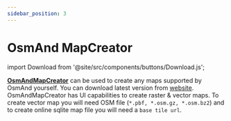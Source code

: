 ```yaml
---
sidebar_position: 3
---
```


# OsmAnd MapCreator

import Download from '@site/src/components/buttons/Download.js';

[**OsmAndMapCreator**](https://wiki.openstreetmap.org/wiki/OsmAndMapCreator) can be used to create any maps supported by OsmAnd yourself. You can download latest version from [website](https://download.osmand.net/latest-night-build/OsmAndMapCreator-main.zip). OsmAndMapCreator has UI capabilities to create raster & vector maps. To create vector map you will need OSM file (`*.pbf, *.osm.gz, *.osm.bz2`) and to create online sqlite map file you will need a `base tile url`.

<Download link="http://download.osmand.net/latest-night-build/OsmAndMapCreator-main.zip" />
